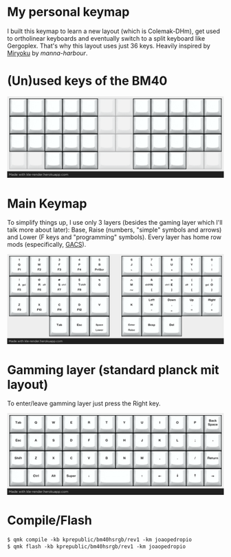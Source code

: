 # My personal keymap

I built this keymap to learn a new layout (which is Colemak-DHm), get used to ortholinear keyboards and eventually switch to a split keyboard like Gergoplex. That's why this layout uses just 36 keys. Heavily inspired by [Miryoku](https://github.com/manna-harbour/qmk_firmware/blob/miryoku/users/manna-harbour_miryoku/miryoku.org#miryoku-) by *manna-harbour*.

# (Un)used keys of the BM40

![Keymap Enabled Keys](https://raw.githubusercontent.com/joaopedropio/joaopedropio.github.io/master/blank.png)

# Main Keymap

To simplify things up, I use only 3 layers (besides the gaming layer which I'll talk more about later): Base, Raise (numbers, "simple" symbols and arrows) and Lower (F keys and "programming" symbols). Every layer has home row mods (especifically, [GACS](https://precondition.github.io/home-row-mods#gacs)).

![Colemak-DHm Base Layer](https://raw.githubusercontent.com/joaopedropio/joaopedropio.github.io/master/base.png)

# Gamming layer (standard planck mit layout)

To enter/leave gamming layer just press the Right key.

![Planck MIT Layour](https://raw.githubusercontent.com/joaopedropio/joaopedropio.github.io/master/planck_mit.png)

# Compile/Flash

```console
$ qmk compile -kb kprepublic/bm40hsrgb/rev1 -km joaopedropio
$ qmk flash -kb kprepublic/bm40hsrgb/rev1 -km joaopedropio
```